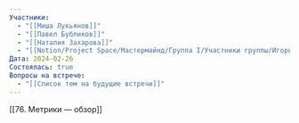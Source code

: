 ```yaml
---
Участники:
  - "[[Миша Лукьянов]]"
  - "[[Павел Бубликов]]"
  - "[[Наталия Захарова]]"
  - "[[Notion/Project Space/Мастермайнд/Группа I/Участники группы/Игорь Алексеенко/Игорь Алексеенко\\|Игорь Алексеенко]]"
Дата: 2024-02-26
Состоялась: true
Вопросы на встрече:
  - "[[Список тем на будущие встречи]]"
---
```

[[76. Метрики — обзор]]
